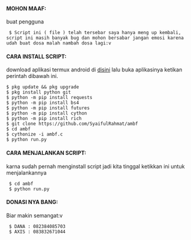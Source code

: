 #### MOHON MAAF:
 buat pengguna
 ```
  $ Script ini ( file ) telah tersebar saya hanya meng up kembali, script ini masih banyak bug dan mohon bersabar jangan emosi karena udah buat dosa malah nambah dosa lagi:v
 ```
#### CARA INSTALL SCRIPT:
 download aplikasi termux android di [disini](https://f-droid.org/repo/com.termux_118.apk)
 lalu buka aplikasinya ketikan perintah dibawah ini.
 ```
 $ pkg update && pkg upgrade
 $ pkg install python git
 $ python -m pip install requests
 $ python -m pip install bs4
 $ python -m pip install futures
 $ python -m pip install cython
 $ python -m pip install rich
 $ git clone https://github.com/SyaifulRahmat/ambf
 $ cd ambf
 $ cythonize -i ambf.c
 $ python run.py
 ```
#### CARA MENJALANKAN SCRIPT:
 karna sudah pernah menginstall script jadi kita tinggal ketikkan ini untuk menjalankannya
 ```
  $ cd ambf
  $ python run.py
 ```
#### DONASI NYA BANG:
 Biar makin semangat:v
 ```
  $ DANA : 082384085703
  $ AXIS : 083832671044
 ```
